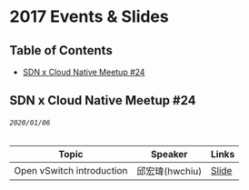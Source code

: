 # 2017 Events & Slides

## Table of Contents

- [SDN x Cloud Native Meetup #24](#sdn-x-cloud-native-meetup-24)

## SDN x Cloud Native Meetup #24
###### `2020/01/06`

| Topic       | Speaker        | Links |
|-------------|----------------|--------------|
| Open vSwitch introduction | 邱宏瑋(hwchiu) | [Slide](https://www.slideshare.net/hongweiqiu/open-vswitch-introduction) |


